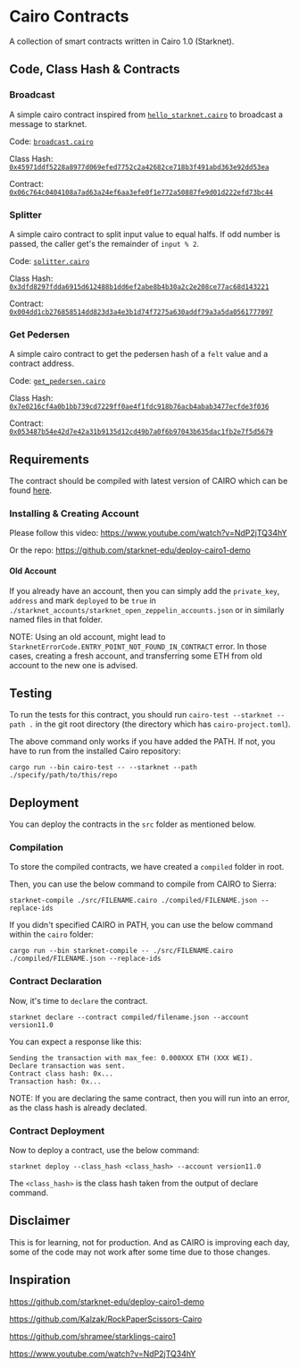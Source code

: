 # Cairo Contracts

A collection of smart contracts written in Cairo 1.0 (Starknet).

## Code, Class Hash & Contracts

### Broadcast
A simple cairo contract inspired from [`hello_starknet.cairo`](https://github.com/starknet-edu/deploy-cairo1-demo/blob/master/hello_starknet.cairo) to broadcast a message to starknet.

Code: [`broadcast.cairo`](./src/broadcast.cairo)

Class Hash: [`0x45971ddf5228a8977d069efed7752c2a42682ce718b3f491abd363e92dd53ea`](https://goerli.voyager.online/class/0x045971ddf5228a8977d069efed7752c2a42682ce718b3f491abd363e92dd53ea)

Contract: [`0x06c764c0404108a7ad63a24ef6aa3efe0f1e772a50887fe9d01d222efd73bc44`](https://goerli.voyager.online/contract/0x06c764c0404108a7ad63a24ef6aa3efe0f1e772a50887fe9d01d222efd73bc44)

### Splitter
A simple cairo contract to split input value to equal halfs. If odd number is passed, the caller get's the remainder of `input % 2`.

Code: [`splitter.cairo`](./src/splitter.cairo)

Class Hash: [`0x3dfd8297fdda6915d612488b1dd6ef2abe8b4b30a2c2e208ce77ac68d143221`](https://goerli.voyager.online/class/0x3dfd8297fdda6915d612488b1dd6ef2abe8b4b30a2c2e208ce77ac68d143221)

Contract: [`0x004dd1cb276858514dd823d3a4e3b1d74f7275a630addf79a3a5da0561777097`](https://goerli.voyager.online/contract/0x004dd1cb276858514dd823d3a4e3b1d74f7275a630addf79a3a5da0561777097)

### Get Pedersen

A simple cairo contract to get the pedersen hash of a `felt` value and a contract address.

Code: [`get_pedersen.cairo`](./src/get_pedersen.cairo)

Class Hash: [`0x7e0216cf4a0b1bb739cd7229ff0ae4f1fdc918b76acb4abab3477ecfde3f036`](https://goerli.voyager.online/class/0x7e0216cf4a0b1bb739cd7229ff0ae4f1fdc918b76acb4abab3477ecfde3f036)

Contract: [`0x053487b54e42d7e42a31b9135d12cd49b7a0f6b97043b635dac1fb2e7f5d5679`](https://goerli.voyager.online/contract/0x053487b54e42d7e42a31b9135d12cd49b7a0f6b97043b635dac1fb2e7f5d5679)

## Requirements

The contract should be compiled with latest version of CAIRO which can be found [here](https://github.com/starkware-libs/cairo/releases).

### Installing & Creating Account

Please follow this video: https://www.youtube.com/watch?v=NdP2jTQ34hY

Or the repo: https://github.com/starknet-edu/deploy-cairo1-demo

#### Old Account

If you already have an account, then you can simply add the `private_key`, `address` and mark `deployed` to be `true` in `./starknet_accounts/starknet_open_zeppelin_accounts.json` or in similarly named files in that folder.

NOTE: Using an old account, might lead to `StarknetErrorCode.ENTRY_POINT_NOT_FOUND_IN_CONTRACT` error. In those cases, creating a fresh account, and transferring some ETH from old account to the new one is advised.

## Testing

To run the tests for this contract, you should run `cairo-test --starknet --path .` in the git root directory (the directory which has `cairo-project.toml`).

The above command only works if you have added the PATH. If not, you have to run from the installed Cairo repository:

`cargo run --bin cairo-test -- --starknet --path ./specify/path/to/this/repo`

## Deployment

You can deploy the contracts in the `src` folder as mentioned below.

### Compilation

To store the compiled contracts, we have created a `compiled` folder in root.

Then, you can use the below command to compile from CAIRO to Sierra:

```
starknet-compile ./src/FILENAME.cairo ./compiled/FILENAME.json --replace-ids
```

If you didn't specified CAIRO in PATH, you can use the below command within the `cairo` folder:

```
cargo run --bin starknet-compile -- ./src/FILENAME.cairo ./compiled/FILENAME.json --replace-ids
```

### Contract Declaration

Now, it's time to `declare` the contract.

```
starknet declare --contract compiled/filename.json --account version11.0
```

You can expect a response like this:

```
Sending the transaction with max_fee: 0.000XXX ETH (XXX WEI).
Declare transaction was sent.
Contract class hash: 0x...
Transaction hash: 0x...
```

NOTE: If you are declaring the same contract, then you will run into an error, as the class hash is already declated.

### Contract Deployment

Now to deploy a contract, use the below command:

```
starknet deploy --class_hash <class_hash> --account version11.0
```

The `<class_hash>` is the class hash taken from the output of declare command.

## Disclaimer

This is for learning, not for production. And as CAIRO is improving each day, some of the code may not work after some time due to those changes.

## Inspiration

https://github.com/starknet-edu/deploy-cairo1-demo

https://github.com/Kalzak/RockPaperScissors-Cairo

https://github.com/shramee/starklings-cairo1

https://www.youtube.com/watch?v=NdP2jTQ34hY